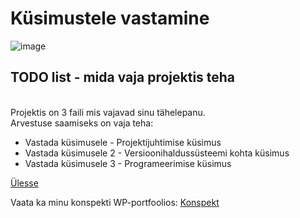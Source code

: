 # Küsimustele vastamine

![image](https://github.com/user-attachments/assets/c4ff9186-4661-46dd-8061-2164cf2c42e4)

<a name="readme-top"></a>
## TODO list - mida vaja projektis teha
<br/>
Projektis on 3 faili mis vajavad sinu tähelepanu.
<br/>
Arvestuse saamiseks on vaja teha:

+ Vastada küsimusele - Projektijuhtimise küsimus
+ Vastada  küsimusele 2 - Versioonihaldussüsteemi kohta küsimus
+ Vastada küsimusele 3 - Programeerimise küsimus

<a href="#readme-top">Ülesse</a>

Vaata ka minu konspekti WP-portfoolios:
<a href="https://annaoleks24.thkit.ee/wp/git-cmd-kasurida/" target="_blank">Konspekt</a>
<br/>

